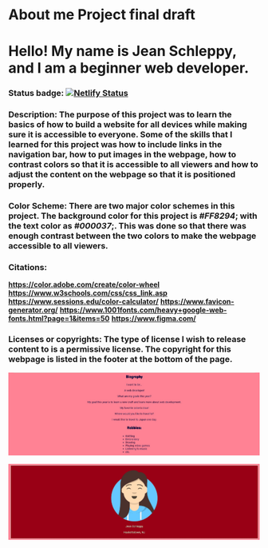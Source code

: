 # About me Project final draft
# Hello! My name is Jean Schleppy, and I am a beginner web developer.

### Status badge: [![Netlify Status](https://api.netlify.com/api/v1/badges/75bdc96e-9369-434d-b3ab-f2cdd003a49d/deploy-status)](https://app.netlify.com/sites/about-me-schleppyj2/deploys)

### Description: The purpose of this project was to learn the basics of how to build a website for all devices while making sure it is accessible to everyone. Some of the skills that I learned for this project was how to include links in the navigation bar, how to put images in the webpage, how to contrast colors so that it is accessible to all viewers and how to adjust the content on the webpage so that it is positioned properly.

### Color Scheme: There are two major color schemes in this project. The background color for this project is *#FF8294*; with the text color as *#000037*;. This was done so that there was enough contrast between the two colors to make the webpage accessible to all viewers. 

### Citations:
**https://color.adobe.com/create/color-wheel**
**https://www.w3schools.com/css/css_link.asp**
**https://www.sessions.edu/color-calculator/**
**https://www.favicon-generator.org/**
**https://www.1001fonts.com/heavy+google-web-fonts.html?page=1&items=50**
**https://www.figma.com/**

### Licenses or copyrights: The type of license I wish to release content to is a permissive license. The copyright for this webpage is listed in the footer at the bottom of the page.

![Pink and dark blue](color-scheme-1.jpeg)

![Dark red and green](color-scheme-2.jpeg)